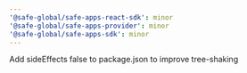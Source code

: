 ```yaml
---
'@safe-global/safe-apps-react-sdk': minor
'@safe-global/safe-apps-provider': minor
'@safe-global/safe-apps-sdk': minor
---
```


Add sideEffects false to package.json to improve tree-shaking
